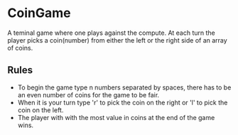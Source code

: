 # CoinGame
A teminal game where one plays against the compute. At each turn the player picks a coin(number) from either the left or the right side of an array of coins.

## Rules
- To begin the game type n numbers separated by spaces, there has to be an even number of coins for the game to be fair.
- When it is your turn type 'r' to pick the coin on the right or 'l' to pick the coin on the left.
- The player with with the most value in coins at the end of the game wins.
